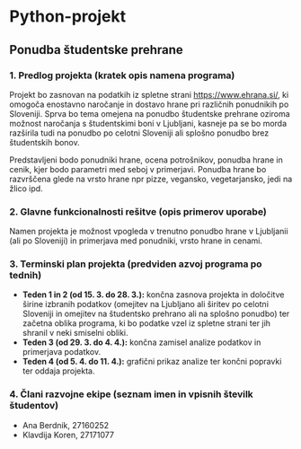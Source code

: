 # Python-projekt
## Ponudba študentske prehrane

### 1. Predlog projekta (kratek opis namena programa)
Projekt bo zasnovan na podatkih iz spletne strani https://www.ehrana.si/, ki omogoča enostavno naročanje in dostavo hrane pri različnih ponudnikih po Sloveniji. Sprva bo tema omejena na ponudbo študentske prehrane oziroma možnost naročanja s študentskimi boni v Ljubljani, kasneje pa se bo morda razširila tudi na ponudbo po celotni Sloveniji ali splošno ponudbo brez študentskih bonov.

Predstavljeni bodo ponudniki hrane, ocena potrošnikov, ponudba hrane in cenik, kjer bodo parametri med seboj v primerjavi. Ponudba hrane bo razvrščena glede na vrsto hrane npr pizze, vegansko, vegetarjansko, jedi na žlico ipd.

### 2. Glavne funkcionalnosti rešitve (opis primerov uporabe)
Namen projekta je možnost vpogleda v trenutno ponudbo hrane v Ljubljanii (ali po Sloveniji) in primerjava med ponudniki, vrsto hrane in cenami.

### 3. Terminski plan projekta (predviden azvoj programa po tednih)
* **Teden 1 in 2 (od 15. 3. do 28. 3.):** končna zasnova projekta in določitve širine izbranih podatkov (omejitev na Ljubljano ali širitev po celotni Sloveniji in omejitev na študentsko prehrano ali na splošno ponudbo) ter začetna oblika programa, ki bo podatke vzel iz spletne strani ter jih shranil v neki smiselni obliki.
* **Teden 3 (od 29. 3. do 4. 4.):** končna zamisel analize podatkov in primerjava podatkov.
* **Teden 4 (od 5. 4. do 11. 4.):** grafični prikaz analize ter končni popravki ter oddaja projekta.

### 4. Člani razvojne ekipe (seznam imen in vpisnih številk študentov)
* Ana Berdnik, 27160252
* Klavdija Koren, 27171077


